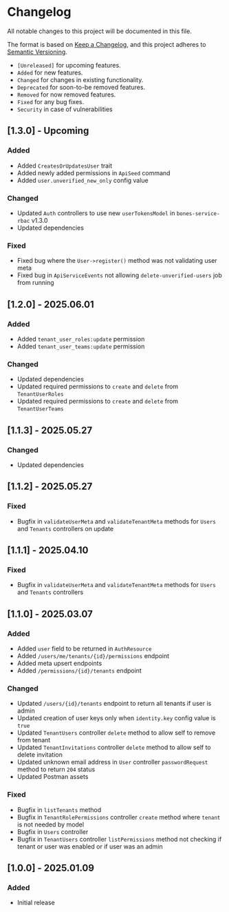 # Changelog

All notable changes to this project will be documented in this file.

The format is based on [Keep a Changelog](https://keepachangelog.com/en/1.0.0/),
and this project adheres to [Semantic Versioning](https://semver.org/spec/v2.0.0.html).

- `[Unreleased]` for upcoming features.
- `Added` for new features.
- `Changed` for changes in existing functionality.
- `Deprecated` for soon-to-be removed features.
- `Removed` for now removed features.
- `Fixed` for any bug fixes.
- `Security` in case of vulnerabilities

## [1.3.0] - Upcoming

### Added

- Added `CreatesOrUpdatesUser` trait
- Added newly added permissions in `ApiSeed` command
- Added `user.unverified_new_only` config value

### Changed

- Updated `Auth` controllers to use new `userTokensModel` in `bones-service-rbac` v1.3.0
- Updated dependencies

### Fixed

- Fixed bug where the `User->register()` method was not validating user meta
- Fixed bug in `ApiServiceEvents` not allowing `delete-unverified-users` job from running

## [1.2.0] - 2025.06.01

### Added

- Added `tenant_user_roles:update` permission
- Added `tenant_user_teams:update` permission

### Changed

- Updated dependencies
- Updated required permissions to `create` and `delete` from `TenantUserRoles`
- Updated required permissions to `create` and `delete` from `TenantUserTeams`

## [1.1.3] - 2025.05.27

### Changed

- Updated dependencies

## [1.1.2] - 2025.05.27

### Fixed

- Bugfix in `validateUserMeta` and `validateTenantMeta` methods for `Users` and `Tenants` controllers on update

## [1.1.1] - 2025.04.10

### Fixed

- Bugfix in `validateUserMeta` and `validateTenantMeta` methods for `Users` and `Tenants` controllers

## [1.1.0] - 2025.03.07

### Added

- Added `user` field to be returned in `AuthResource`
- Added `/users/me/tenants/{id}/permissions` endpoint
- Added meta upsert endpoints
- Added `/permissions/{id}/tenants` endpoint

### Changed

- Updated `/users/{id}/tenants` endpoint to return all tenants if user is admin
- Updated creation of user keys only when `identity.key` config value is `true`
- Updated `TenantUsers` controller `delete` method to allow self to remove from tenant
- Updated `TenantInvitations` controller `delete` method to allow self to delete invitation
- Updated unknown email address in `User` controller `passwordRequest` method to return `204` status
- Updated Postman assets

### Fixed

- Bugfix in `listTenants` method
- Bugfix in `TenantRolePermissions` controller `create` method where `tenant` is not needed by model
- Bugfix in `Users` controller
- Bugfix in `TenantUsers` controller `listPermissions` method not checking if tenant or user was enabled or if user was an admin

## [1.0.0] - 2025.01.09

### Added

- Initial release